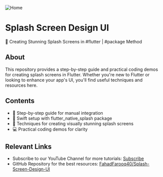 ![Home](https://github.com/FahadFarooq40/Splash-Screen-Design-UI/assets/104043766/33e6cfbd-8b8d-473b-b33c-eafb211c479e)

# Splash Screen Design UI

🚀 Creating Stunning Splash Screens in #flutter | #package  Method 

## About

This repository provides a step-by-step guide and practical coding demos for creating splash screens in Flutter. Whether you're new to Flutter or looking to enhance your app's UI, you'll find useful techniques and resources here.

## Contents

- 🔧 Step-by-step guide for manual integration
- 🚀 Swift setup with flutter_native_splash package
- 🎨 Techniques for creating visually stunning splash screens
- 💻 Practical coding demos for clarity

## Relevant Links

- Subscribe to our YouTube Channel for more tutorials: [Subscribe](https://www.youtube.com/watch?v=BnQgvhbhVkE&list=LL&index=2&t=20s)
- GitHub Repository for the best resources: [FahadFarooq40/Splash-Screen-Design-UI](https://github.com/FahadFarooq40/Splash-Screen-Design-UI)
